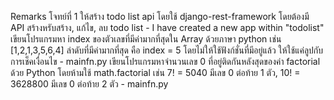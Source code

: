 Remarks
โจทย์ที่ 1
ให้สร้าง todo list api โดยใช้ django-rest-framework โดยต้องมี API สร้างหรับสร้าง, แก้ไข, ลบ todo list
    - I have created a new app within "todolist"
เขียนโปรแกรมหา index ของตัวเลขที่มีค่ามากที่สุดใน Array ด้วยภาษา python เช่น [1,2,1,3,5,6,4] ลำดับที่มีค่ามากที่สุด คือ index = 5 โดยไม่ให้ใช้ฟังก์ชั่นที่มีอยู่แล้ว ให้ใช้แค่ลูปกับการเช็คเงื่อนไข
    - mainfn.py
เขียนโปรแกรมหาจำนวนเลข 0 ที่อยู่ติดกันหลังสุดของค่า factorial ด้วย Python โดยห้ามใช้ math.factorial เช่น 7! = 5040 มีเลข 0 ต่อท้าย 1 ตัว, 10! = 3628800 มีเลข 0 ต่อท้าย 2 ตัว
    - mainfn.py

